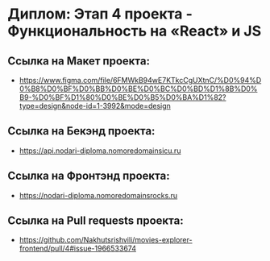 # **Диплом: Этап 4 проекта - Функциональность на «React» и JS**

## Ссылка на Макет проекта:
* https://www.figma.com/file/6FMWkB94wE7KTkcCgUXtnC/%D0%94%D0%B8%D0%BF%D0%BB%D0%BE%D0%BC%D0%BD%D1%8B%D0%B9-%D0%BF%D1%80%D0%BE%D0%B5%D0%BA%D1%82?type=design&node-id=1-3992&mode=design
## Ссылка на Бекэнд проекта:
* https://api.nodari-diploma.nomoredomainsicu.ru
## Ссылка на Фронтэнд проекта:
* https://nodari-diploma.nomoredomainsrocks.ru
## Ссылка на Pull requests проекта:
* https://github.com/Nakhutsrishvili/movies-explorer-frontend/pull/4#issue-1966533674